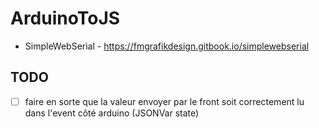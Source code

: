 # ArduinoToJS

- SimpleWebSerial - https://fmgrafikdesign.gitbook.io/simplewebserial

## TODO
- [ ] faire en sorte que la valeur envoyer par le front soit correctement lu dans l'event côté arduino (JSONVar state)